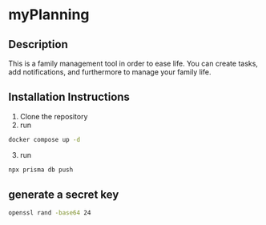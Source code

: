 # myPlanning

## Description

This is a family management tool in order to ease life. You can create tasks, add notifications, and furthermore to manage your family life.

## Installation Instructions

1. Clone the repository
2. run

```bash
docker compose up -d
```

3. run

```bash
npx prisma db push
```

## generate a secret key

```bash
openssl rand -base64 24
```
